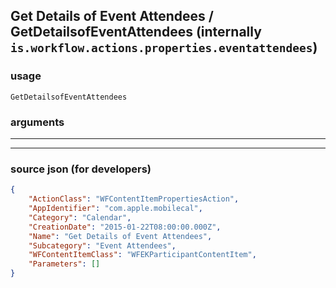 
## Get Details of Event Attendees / GetDetailsofEventAttendees (internally `is.workflow.actions.properties.eventattendees`)



### usage
```
GetDetailsofEventAttendees 
```

### arguments

---



---

### source json (for developers)

```json
{
	"ActionClass": "WFContentItemPropertiesAction",
	"AppIdentifier": "com.apple.mobilecal",
	"Category": "Calendar",
	"CreationDate": "2015-01-22T08:00:00.000Z",
	"Name": "Get Details of Event Attendees",
	"Subcategory": "Event Attendees",
	"WFContentItemClass": "WFEKParticipantContentItem",
	"Parameters": []
}
```
